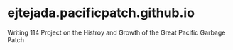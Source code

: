 # ejtejada.pacificpatch.github.io
Writing 114 Project on the Histroy and Growth of the Great Pacific Garbage Patch
